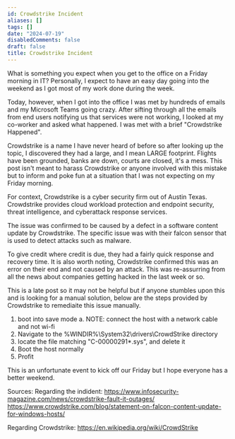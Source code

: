 ```yaml
---
id: Crowdstrike Incident
aliases: []
tags: []
date: "2024-07-19"
disabledComments: false
draft: false
title: Crowdstrike Incident
---
```


What is something you expect when you get to the office on a Friday morning in IT? Personally, I expect to have an easy day going into the weekend as I got most of my work done during the week.

Today, however, when I got into the office I was met by hundreds of emails and my Microsoft Teams going crazy. After sifting through all the emails from end users notifying us that services were not working, I looked at my co-worker and asked what happened. I was met with a brief "Crowdstrike Happened".

Crowdstrike is a name I have never heard of before so after looking up the topic, I discovered they had a large, and I mean LARGE footprint. Flights have been grounded, banks are down, courts are closed, it's a mess. This post isn't meant to harass Crowdstrike or anyone involved with this mistake but to inform and poke fun at a situation that I was not expecting on my Friday morning.

For context, Crowdstrike is a cyber security firm out of Austin Texas. Crowdstrike provides cloud workload protection and endpoint security, threat intelligence, and cyberattack response services.

The issue was confirmed to be caused by a defect in a software content update by Crowdstrike. The specific issue was with their falcon sensor that is used to detect attacks such as malware.

To give credit where credit is due, they had a fairly quick response and recovery time. It is also worth noting, Crowdstrike confirmed this was an error on their end and not caused by an attack. This was re-assurring from all the news about companies getting hacked in the last week or so.

This is a late post so it may not be helpful but if anyone stumbles upon this and is looking for a manual solution, below are the steps provided by Crowdstrike to remediaite this issue manually.

1. boot into save mode
    a. NOTE: connect the host with a network cable and not wi-fi
2. Navigate to the %WINDIR%\System32\drivers\CrowdStrike directory
3. locate the file matching "C-00000291*.sys", and delete it
4. Boot the host normally
5. Profit

This is an unfortunate event to kick off our Friday but I hope everyone has a better weekend.

Sources:
Regarding the indident:
https://www.infosecurity-magazine.com/news/crowdstrike-fault-it-outages/
https://www.crowdstrike.com/blog/statement-on-falcon-content-update-for-windows-hosts/

Regarding Crowdstrike:
https://en.wikipedia.org/wiki/CrowdStrike
